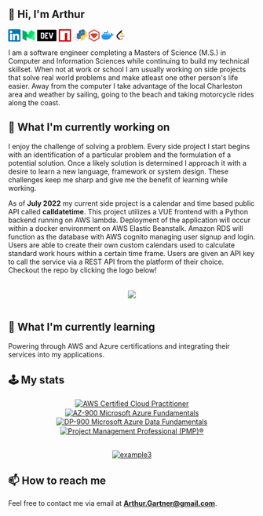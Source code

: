 ## 👋 Hi, I'm Arthur
<a href="https://www.linkedin.com/in/ArthurGartner/"><img align="center" src="https://raw.githubusercontent.com/arthurgartner/arthurgartner/main/images/linkedin.svg" alt="Arthur Gartner | LinkedIn" height="25px"/></a>
<a href="https://medium.com/@Arthur.Gartner"><img align="center" src="https://raw.githubusercontent.com/arthurgartner/arthurgartner/main/images/medium.svg" alt="Arthur Gartner | Medium" height="25px"/></a>
<a href="https://dev.to/arthurgartner"><img align="center" src="https://raw.githubusercontent.com/arthurgartner/arthurgartner/main/images/devto.svg" alt="Arthur Gartner | DEV Community" height="25px"/></a>
<a href="https://www.npmjs.com/~arthur.gartner"><img align="center" src="https://raw.githubusercontent.com/arthurgartner/arthurgartner/main/images/npm.svg" alt="Arthur Gartner | NPM" height="25px"/></a>
<a href="https://pypi.org/user/arthur.gartner/"><img align="center" src="https://raw.githubusercontent.com/arthurgartner/arthurgartner/main/images/pip.svg" alt="Arthur Gartner | PyPI" height="25px"/></a>
<a href="https://rubygems.org/profiles/ArthurGartner"><img align="center" src="https://raw.githubusercontent.com/arthurgartner/arthurgartner/main/images/rubygems.svg" alt="Arthur Gartner | Ruby Gems" height="25px"/></a>
<a href="https://hub.docker.com/u/arthurgartner"><img align="center" src="https://raw.githubusercontent.com/arthurgartner/arthurgartner/main/images/docker.svg" alt="Arthur Gartner | Docker" height="25px"/></a>
<a href="https://leetcode.com/ArthurGartner/"><img align="center" src="https://raw.githubusercontent.com/arthurgartner/arthurgartner/main/images/leetcode.svg" alt="Arthur Gartner | Leetcode" height="20px"/></a><br>
<!Docker svg taken from icons8.com  /!>
<!Leetcode icon by Icon 54, iconscout.com/!>

I am a software engineer completing a Masters of Science (M.S.) in Computer and Information Sciences while continuing to build my technical skillset. When not at work or school I am usually working on side projects that solve real world problems and make atleast one other person's life easier. Away from the computer I take advantage of the local Charleston area and weather by sailing, going to the beach and taking motorcycle rides along the coast.

## 🔭 What I'm currently working on
I enjoy the challenge of solving a problem. Every side project I start begins with an identification of a particular problem and the formulation of a potential solution. Once a likely solution is determined I approach it with a desire to learn a new language, framework or system design. These challenges keep me sharp and give me the benefit of learning while working.

As of **July 2022** my current side project is a calendar and time based public API called **calldatetime**. This project utilizes a VUE frontend with a Python backend running on AWS lambda. Deployment of the application will occur within a docker environment on AWS Elastic Beanstalk. Amazon RDS will function as the database with AWS cognito managing user signup and login. Users are able to create their own custom calendars used to calculate standard work hours within a certain time frame. Users are given an API key to call the service via a REST API from the platform of their choice. Checkout the repo by clicking the logo below!


<br>
<div align="center">
  <a href='https://github.com/ArthurGartner/call-date-time'>
    <img src='https://user-images.githubusercontent.com/40064946/177930947-8172962a-9900-4f5e-bf83-3142d42c26a1.svg' align='center' width='400px'/>
  </a>
</div>
<br>

## 🌱 What I'm currently learning
Powering through AWS and Azure certifications and integrating their services into my applications.

## 🕹️ My stats
<div align="center">
<a href="https://www.credly.com/earner/earned/badge/456a3a42-6bd8-43c1-8b45-23cc7906d50d"><img align="center" src="https://user-images.githubusercontent.com/40064946/177930373-6561555f-4632-4fa4-98ba-aadb44e20983.png" alt="AWS Certified Cloud Practitioner" height="80px"/></a>
<a href="https://www.credly.com/earner/earned/badge/690d0783-6fc8-4b99-83ce-b229471d8036"><img align="center" src="https://user-images.githubusercontent.com/40064946/177929751-a1024829-1fae-425c-8eab-fe48cb82e3c1.png" alt="AZ-900 Microsoft Azure Fundamentals" height="80px"/></a>
<a href="https://www.credly.com/badges/547320b9-6767-4334-b236-eb1d7b266419"><img align="center" src="https://user-images.githubusercontent.com/40064946/179077554-9034ed08-a4df-477a-a1ed-0ded8b3bfbfd.png" alt="DP-900 Microsoft Azure Data Fundamentals" height="80px"/></a>
<a href="https://www.credly.com/earner/earned/badge/9301c007-77f9-4f9c-8010-6bc524cb8823"><img align="center" src="https://user-images.githubusercontent.com/40064946/177930564-61d852f2-1f87-493f-a5d4-b891bdaca44a.png" alt="Project Management Professional (PMP)®" height="80px"/></a>
</div>
<br>

<div align="center">

  <a href='https://github.com/ArthurGartner?tab=repositories'>![example3](https://github-readme-stats.vercel.app/api/top-langs/?username=arthurgartner&layout=compact)</a>

</div>

## 📫 How to reach me
Feel free to contact me via email at **Arthur.Gartner@gmail.com**.


<!--
**ArthurGartner/arthurgartner** is a ✨ _special_ ✨ repository because its `README.md` (this file) appears on your GitHub profile.

Here are some ideas to get you started:

- 🔭 I’m currently working on ...
- 🌱 I’m currently learning ...
- 👯 I’m looking to collaborate on ...
- 🤔 I’m looking for help with ...
- 💬 Ask me about ...
- 📫 How to reach me: ...
- 😄 Pronouns: ...
- ⚡ Fun fact: ...
-->
